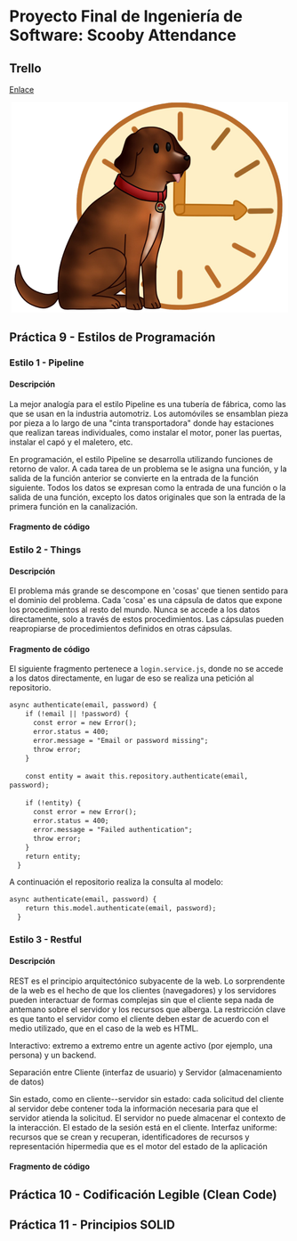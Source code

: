 # Proyecto Final de Ingeniería de Software: Scooby Attendance

## Trello

 [Enlace](https://trello.com/invite/b/q2yXLGNM/04a48536b6d5f02e8ac25edefeeedf0f/scooby-attendance)

<p align="center">
  <img src="https://github.com/VILLA7523/theoriginscooby/blob/main/WEB/src/public/images/logodog.png?raw=true" alt="Sublime's custom image"/>
</p>


## Práctica 9 - Estilos de Programación

### Estilo 1 - Pipeline
#### Descripción
La mejor analogía para el estilo Pipeline es una tubería de fábrica, como las que se usan en la industria automotriz. Los automóviles se ensamblan pieza por pieza a lo largo de una "cinta transportadora" donde hay estaciones que realizan tareas individuales, como instalar el motor, poner las puertas, instalar el capó y el maletero, etc.

En programación, el estilo Pipeline se desarrolla utilizando funciones de retorno de valor. A cada tarea de un problema se le asigna una función, y la salida de la función anterior se convierte en la entrada de la función siguiente. Todos los datos se expresan como la entrada de una función o la salida de una función, excepto los datos originales que son la entrada de la primera función en la canalización.

#### Fragmento de código

### Estilo 2 - Things
#### Descripción
El problema más grande se descompone en 'cosas' que tienen sentido para el dominio del problema.
Cada 'cosa' es una cápsula de datos que expone los procedimientos al resto del mundo.
Nunca se accede a los datos directamente, solo a través de estos procedimientos.
Las cápsulas pueden reapropiarse de procedimientos definidos en otras cápsulas.
#### Fragmento de código
El siguiente fragmento pertenece a ```login.service.js```, donde no se accede a los datos directamente, en lugar de eso se realiza una petición al repositorio.
```
async authenticate(email, password) {
    if (!email || !password) {
      const error = new Error();
      error.status = 400;
      error.message = "Email or password missing";
      throw error;
    }

    const entity = await this.repository.authenticate(email, password);

    if (!entity) {
      const error = new Error();
      error.status = 400;
      error.message = "Failed authentication";
      throw error;
    }
    return entity;
  }
```
A continuación el repositorio  realiza la consulta al modelo:
```
async authenticate(email, password) {
    return this.model.authenticate(email, password);
  }
```
### Estilo 3 - Restful
#### Descripción
REST es el principio arquitectónico subyacente de la web. Lo sorprendente de la web es el hecho de que los clientes (navegadores) y los servidores pueden interactuar de formas complejas sin que el cliente sepa nada de antemano sobre el servidor y los recursos que alberga. La restricción clave es que tanto el servidor como el cliente deben estar de acuerdo con el medio utilizado, que en el caso de la web es HTML.

Interactivo: extremo a extremo entre un agente activo (por ejemplo, una persona) y un backend.

Separación entre Cliente (interfaz de usuario) y Servidor (almacenamiento de datos)

Sin estado, como en cliente--servidor sin estado: cada solicitud del cliente al servidor debe contener toda la información necesaria para que el servidor atienda la solicitud. El servidor no puede almacenar el contexto de la interacción. El estado de la sesión está en el cliente.
Interfaz uniforme: recursos que se crean y recuperan, identificadores de recursos y representación hipermedia que es el motor del estado de la aplicación
#### Fragmento de código


## Práctica 10 - Codificación Legible (Clean Code)
### 
###
### 
###
###

## Práctica 11 - Principios SOLID
###
### 
### 
